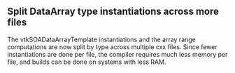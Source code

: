 ## Split DataArray type instantiations across more files

The vtkSOADataArrayTemplate instantiations and the array range
computations are now split by type across multiple cxx files.
Since fewer instantiations are done per file, the compiler
requires much less memory per file, and builds can be done on
systems with less RAM.
